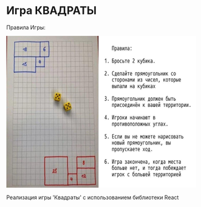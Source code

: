 # Игра КВАДРАТЫ
<!-- Sqare (1. Readme Added /1) -->

Правила Игры:  
<!-- ![Image](./img/subscribe.jpg) -->
<img src="./img/subscribe.jpg" alt="drawing" width="500" height="400"/>

Реализация игры 'Квадраты' с использованием библиотеки React

